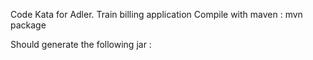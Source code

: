 Code Kata for Adler. Train billing application
Compile with maven :
mvn package

Should generate the following jar : 
